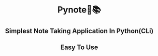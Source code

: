 <div align="center">

## <h1>Pynote📝📚</h1>
## Simplest Note Taking Application In Python(CLi)</h1>
## Easy To Use 
</div>
